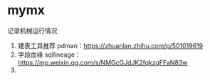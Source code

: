 # mymx
记录机械运行情况

1. 建表工具推荐
pdman：https://zhuanlan.zhihu.com/p/501019619
2. 字段血缘
sqllineage：https://mp.weixin.qq.com/s/NMGcGJdJK2fqkzqFFaN83w
3. 

